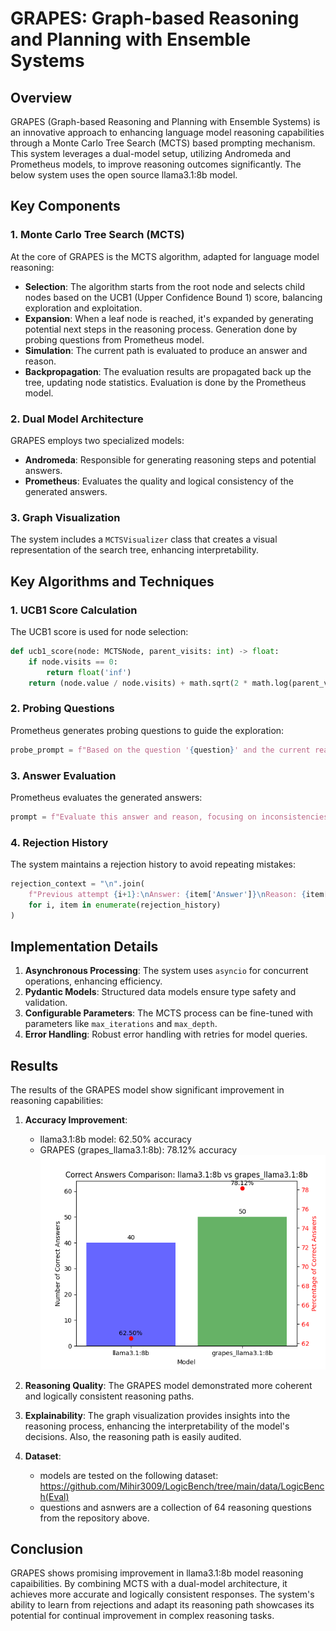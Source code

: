 # GRAPES: Graph-based Reasoning and Planning with Ensemble Systems

## Overview
GRAPES (Graph-based Reasoning and Planning with Ensemble Systems) is an innovative approach to enhancing language model reasoning capabilities through a Monte Carlo Tree Search (MCTS) based prompting mechanism. This system leverages a dual-model setup, utilizing Andromeda and Prometheus models, to improve reasoning outcomes significantly. The below system uses the open source llama3.1:8b model.

## Key Components

### 1. Monte Carlo Tree Search (MCTS)
At the core of GRAPES is the MCTS algorithm, adapted for language model reasoning:
- **Selection**: The algorithm starts from the root node and selects child nodes based on the UCB1 (Upper Confidence Bound 1) score, balancing exploration and exploitation.
- **Expansion**: When a leaf node is reached, it's expanded by generating potential next steps in the reasoning process. Generation done by probing questions from Prometheus model. 
- **Simulation**: The current path is evaluated to produce an answer and reason.
- **Backpropagation**: The evaluation results are propagated back up the tree, updating node statistics. Evaluation is done by the Prometheus model.

### 2. Dual Model Architecture
GRAPES employs two specialized models:
- **Andromeda**: Responsible for generating reasoning steps and potential answers.
- **Prometheus**: Evaluates the quality and logical consistency of the generated answers.

### 3. Graph Visualization
The system includes a `MCTSVisualizer` class that creates a visual representation of the search tree, enhancing interpretability.

## Key Algorithms and Techniques

### 1. UCB1 Score Calculation
The UCB1 score is used for node selection:
```python
def ucb1_score(node: MCTSNode, parent_visits: int) -> float:
    if node.visits == 0:
        return float('inf')
    return (node.value / node.visits) + math.sqrt(2 * math.log(parent_visits) / node.visits)
```

### 2. Probing Questions
Prometheus generates probing questions to guide the exploration:
```python
probe_prompt = f"Based on the question '{question}' and the current reasoning path:\n{' -> '.join(path)}\nGenerate a probing question that could lead to insightful next steps in the reasoning process."
```

### 3. Answer Evaluation
Prometheus evaluates the generated answers:
```python
prompt = f"Evaluate this answer and reason, focusing on inconsistencies or logical errors:\nAnswer: {answer}\nReason: {reason}\n Original question:{question}\n Is this answer logically consistent and correct?"
```

### 4. Rejection History
The system maintains a rejection history to avoid repeating mistakes:
```python
rejection_context = "\n".join(
    f"Previous attempt {i+1}:\nAnswer: {item['Answer']}\nReason: {item['Reason']}\nRejection: {item['Rejection']}"
    for i, item in enumerate(rejection_history)
)
```

## Implementation Details

1. **Asynchronous Processing**: The system uses `asyncio` for concurrent operations, enhancing efficiency.
2. **Pydantic Models**: Structured data models ensure type safety and validation.
3. **Configurable Parameters**: The MCTS process can be fine-tuned with parameters like `max_iterations` and `max_depth`.
4. **Error Handling**: Robust error handling with retries for model queries.

## Results

The results of the GRAPES model show significant improvement in reasoning capabilities:

1. **Accuracy Improvement**: 
   - llama3.1:8b model: 62.50% accuracy
   - GRAPES (grapes_llama3.1:8b): 78.12% accuracy
   ![Accuracy Improvement](results/results.png)

2. **Reasoning Quality**: The GRAPES model demonstrated more coherent and logically consistent reasoning paths.

3. **Explainability**: The graph visualization provides insights into the reasoning process, enhancing the interpretability of the model's decisions. Also, the reasoning path is easily audited.

4. **Dataset**:
    - models are tested on the following dataset: https://github.com/Mihir3009/LogicBench/tree/main/data/LogicBench(Eval)
    - questions and asnwers are a collection of 64 reasoning questions from the repository above. 

## Conclusion

GRAPES shows promising improvement in llama3.1:8b model reasoning capaibilities. By combining MCTS with a dual-model architecture, it achieves more accurate and logically consistent responses. The system's ability to learn from rejections and adapt its reasoning path showcases its potential for continual improvement in complex reasoning tasks.